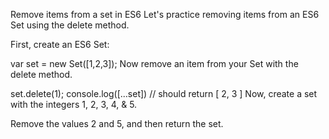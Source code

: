Remove items from a set in ES6
Let's practice removing items from an ES6 Set using the delete method.

First, create an ES6 Set:

var set = new Set([1,2,3]);
Now remove an item from your Set with the delete method.

set.delete(1);
console.log([...set]) // should return [ 2, 3 ]
Now, create a set with the integers 1, 2, 3, 4, & 5.

Remove the values 2 and 5, and then return the set.